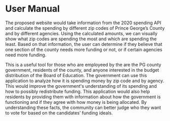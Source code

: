 # User Manual

The proposed website would take information from the 2020 spending API and calculate the spending by different zip codes of Prince George’s County and by different agencies. Using the calculated amounts, we can visually show what zip codes are spending the most and which are spending the least. Based on that information, the user can determine if they believe that one section of the county needs more funding or not, or if certain agencies need more funding.

This is a useful tool for those who are employeed by the are the PG county government, residents of the county, and anyone interested in the budget distribution of the Board of Education. The government can use this application to analyze how it is spending money by zip code and by agency. This would improve the government's understanding of its spending and how to possibly redistribute funding. This application would also help residents by providing them with information about how the government is functioning and if they agree with how money is being allocated. By understanding these facts, the community can better judge who they want to vote for based on the candidates’ funding ideals.

